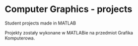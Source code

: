 # Computer Graphics - projects
Student projects made in MATLAB

Projekty zostały wykonane w MATLABie na przedmiot Grafika Komputerowa.
